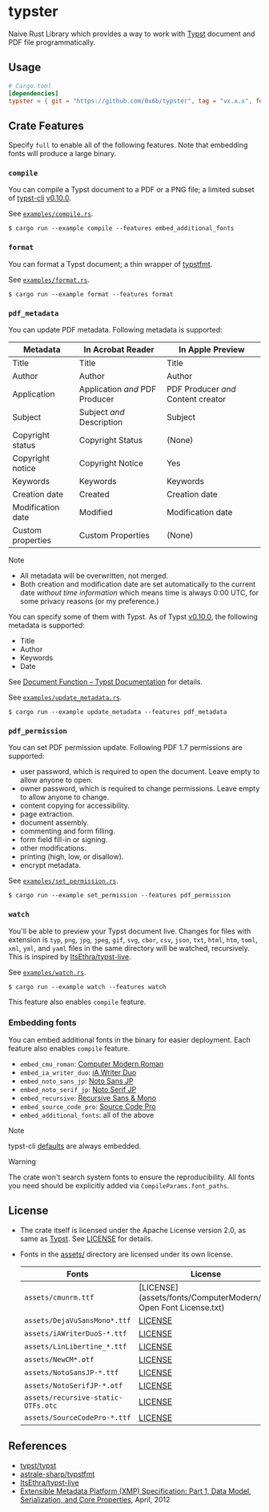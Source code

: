 # typster

Naive Rust Library which provides a way to work with [Typst](https://typst.app/) document and PDF file programmatically.

## Usage

```toml
# Cargo.toml
[dependencies]
typster = { git = "https://github.com/0x6b/typster", tag = "vx.x.x", features = ["full"] }
```

## Crate Features

Specify `full` to enable all of the following features. Note that embedding fonts will produce a large binary.

### `compile`

You can compile a Typst document to a PDF or a PNG file; a limited subset of [typst-cli](https://github.com/typst/typst/tree/v0.10.0/crates/typst-cli) [v0.10.0](https://github.com/typst/typst/releases/tag/v0.10.0).

See [`examples/compile.rs`](examples/compile.rs).

```console
$ cargo run --example compile --features embed_additional_fonts
```

### `format`

You can format a Typst document; a thin wrapper of [typstfmt](https://github.com/astrale-sharp/typstfmt).

See [`examples/format.rs`](examples/format.rs).

```console
$ cargo run --example format --features format
```

### `pdf_metadata`

You can update PDF metadata. Following metadata is supported:

| Metadata          | In Acrobat Reader              | In Apple Preview                   |
|-------------------|--------------------------------|------------------------------------|
| Title             | Title                          | Title                              |
| Author            | Author                         | Author                             |
| Application       | Application _and_ PDF Producer | PDF Producer _and_ Content creator |
| Subject           | Subject _and_ Description      | Subject                            |
| Copyright status  | Copyright Status               | (None)                             |
| Copyright notice  | Copyright Notice               | Yes                                |
| Keywords          | Keywords                       | Keywords                           |
| Creation date     | Created                        | Creation date                      |
| Modification date | Modified                       | Modification date                  |
| Custom properties | Custom Properties              | (None)                             |

> [!Note]
> - All metadata will be overwritten, not merged.
> - Both creation and modification date are set automatically to the current date _without time information_ which means time is always 0:00 UTC, for some privacy reasons (or my preference.)

You can specify some of them with Typst. As of Typst [v0.10.0](https://github.com/typst/typst/releases/tag/v0.10.0), the following metadata is supported:

- Title
- Author
- Keywords
- Date

See [Document Function – Typst Documentation](https://typst.app/docs/reference/meta/document/#parameters-keywords) for details.

See [`examples/update_metadata.rs`](examples/update_metadata.rs).

```console
$ cargo run --example update_metadata --features pdf_metadata
```

### `pdf_permission`

You can set PDF permission update. Following PDF 1.7 permissions are supported:

- user password, which is required to open the document. Leave empty to allow anyone to open.
- owner password, which is required to change permissions. Leave empty to allow anyone to change.
- content copying for accessibility.
- page extraction.
- document assembly.
- commenting and form filling.
- form field fill-in or signing.
- other modifications.
- printing (high, low, or disallow).
- encrypt metadata.

See [`examples/set_permission.rs`](examples/set_permission.rs).

```console
$ cargo run --example set_permission --features pdf_permission
```

### `watch`

You'll be able to preview your Typst document live. Changes for files with extension is `typ`, `png`, `jpg`, `jpeg`, `gif`, `svg`, `cbor`, `csv`, `json`, `txt`, `html`, `htm`, `toml`, `xml`, `yml`, and `yaml` files in the same directory will be watched, recursively. This is inspired by [ItsEthra/typst-live](https://github.com/ItsEthra/typst-live/).

See [`examples/watch.rs`](examples/watch.rs).

```console
$ cargo run --example watch --features watch
```

This feature also enables `compile` feature.

### Embedding fonts

You can embed additional fonts in the binary for easier deployment. Each feature also enables `compile` feature.

- `embed_cmu_roman`: [Computer Modern Roman](https://www.fontsquirrel.com/fonts/computer-modern)
- `embed_ia_writer_duo`: [iA Writer Duo](https://github.com/iaolo/iA-Fonts/)
- `embed_noto_sans_jp`: [Noto Sans JP](https://fonts.google.com/noto/specimen/Noto+Sans+JP)
- `embed_noto_serif_jp`: [Noto Serif JP](https://fonts.google.com/noto/specimen/Noto+Serif+JP)
- `embed_recursive`: [Recursive Sans & Mono](https://github.com/arrowtype/recursive/)
- `embed_source_code_pro`: [Source Code Pro](https://fonts.google.com/specimen/Source+Code+Pro)
- `embed_additional_fonts`: all of the above

> [!Note]
> typst-cli [defaults](https://github.com/typst/typst/blob/0.10/crates/typst-cli/src/fonts.rs#L126-L140) are always embedded.

> [!Warning]
> The crate won't search system fonts to ensure the reproducibility. All fonts you need should be explicitly added via `CompileParams.font_paths`.

## License

- The crate itself is licensed under the Apache License version 2.0, as same as [Typst](https://github.com/typst/typst/). See [LICENSE](LICENSE) for details.
- Fonts in the [assets/](assets) directory are licensed under its own license.

  | Fonts                              | License                                                          |
  |------------------------------------|------------------------------------------------------------------|
  | `assets/cmunrm.ttf`                | [LICENSE](assets/fonts/ComputerModern/SIL Open Font License.txt) |
  | `assets/DejaVuSansMono*.ttf`       | [LICENSE](assets/fonts/DejaVu/LICENSE)                           |
  | `assets/iAWriterDuoS-*.ttf`        | [LICENSE](assets/fonts/iAWriterDuo/LICENSE.md)                   |
  | `assets/LinLibertine_*.ttf`        | [LICENSE](assets/fonts/LinuxLibertine/LICENCE.txt)               |
  | `assets/NewCM*.otf`                | [LICENSE](assets/fonts/NewComputerModern/GUST-FONT-LICENSE.txt)  |
  | `assets/NotoSansJP-*.ttf`          | [LICENSE](assets/fonts/NotoSansJP/OFL.txt)                       |
  | `assets/NotoSerifJP-*.otf`         | [LICENSE](assets/fonts/NotoSerifJP/OFL.txt)                      |
  | `assets/recursive-static-OTFs.otc` | [LICENSE](assets/fonts/Recursive/OFL.txt)                        |
  | `assets/SourceCodePro-*.ttf`       | [LICENSE](assets/fonts/SourceCodePro/OFL.txt)                    |

## References

- [typst/typst](https://github.com/typst/typst/)
- [astrale-sharp/typstfmt](https://github.com/astrale-sharp/typstfmt)
- [ItsEthra/typst-live](https://github.com/ItsEthra/typst-live/)
- [Extensible Metadata Platform (XMP) Specification: Part 1, Data Model, Serialization, and Core Properties](https://github.com/adobe/XMP-Toolkit-SDK/blob/main/docs/XMPSpecificationPart1.pdf), April, 2012

